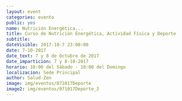 ```yaml
---
layout: event
categories: evento
public: yes
name: Nutrición Energética...
title: Curso de Nutrición Energética, Actividad Física y Deporte
subtitle:
dateVisible: 2017-10-7 23:00:00
date: 7-10-2017
date_text: 7 y 8 de Octubre de 2017
date_imparticion: 7 y 8-10-2017
horario: 10:00 del Sábado - 18:00 del Domingo
localizacion: Sede Principal
author: Salud-Zen
image: img/eventos/071017Deporte
image2: img/eventos/071017Deporte_2
---
```


